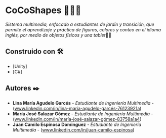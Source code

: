 # CoCoShapes 🎨🔺🔢

_Sistema multimedia, enfocado a estudiantes de jardín y transición, que permite el aprendizaje y práctica de figuras, colores y conteo en el idioma inglés, por medio de objetos físicos y una tablet_👩‍🏫

## Construido con 🛠️

* [Unity]
* [C#]

## Autores ✒️

* **Lina María Agudelo Garcés** - *Estudiante de Ingeniería Multimedia* - (www.linkedin.com/in/lina-maría-agudelo-garcés-76123921a)
* **María José Salazar Gómez** - *Estudiante de Ingeniería Multimedia* - (www.linkedin.com/in/maría-josé-salazar-gómez-83758a1a4)
* **Juan Camilo Espinosa Dominguez** - *Estudiante de Ingeniería Multimedia* - (www.linkedin.com/in/juan-camilo-espinosa)
